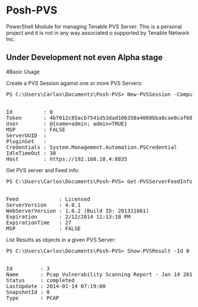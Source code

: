 Posh-PVS
========

PowerShell Module for managing Tenable PVS Server. This is a personal project and it is not in any way associated o supported by Tenable Network Inc. 

## Under Development not even Alpha stage

#Basic Usage

Create a PVS Session against one or more PVS Servers:
<pre>
PS C:\Users\Carlos\Documents\Posh-PVS> New-PVSSession -ComputerName 192.168.10.4 -Credentials (Get-Credential admin) -IgnoreSSL


Id          : 0
Token       : 4bf012c85acb7541d53dad106358a4068bba8cae8caf681c
User        : @{name=admin; admin=TRUE}
MSP         : FALSE
ServerUUID  : 
PluginSet   : 
Credentials : System.Management.Automation.PSCredential
IdleTimeOut : 30
Host        : https://192.168.10.4:8835
</pre>

Get PVS server and Feed info:
<pre>
PS C:\Users\Carlos\Documents\Posh-PVS> Get-PVSServerFeedInfo -Id 0


Feed             : Licensed
ServerVersion    : 4.0.1
WebServerVersion : 1.0.2 (Build ID: 201311061)
Expiration       : 2/12/2014 11:13:18 PM
ExpirationTime   : 27
MSP              : FALSE
</pre>

List Results as objects in a given PVS Server:
<pre>
PS C:\Users\Carlos\Documents\Posh-PVS> Show-PVSResult -Id 0 | where {$_.type -eq "PCAP"}


Id         : 3
Name       : Pcap Vulnerability Scanning Report - Jan 14 2014 07:19:00
Status     : completed
LastUpdate : 2014-01-14 07:19:00
SnapshotId : 0
Type       : PCAP
</pre>
